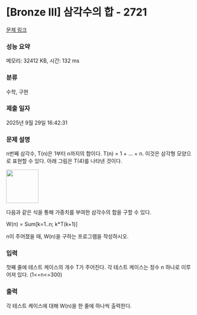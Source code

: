 # [Bronze III] 삼각수의 합 - 2721 

[문제 링크](https://www.acmicpc.net/problem/2721) 

### 성능 요약

메모리: 32412 KB, 시간: 132 ms

### 분류

수학, 구현

### 제출 일자

2025년 9월 29일 16:42:31

### 문제 설명

<p>n번째 삼각수, T(n)은 1부터 n까지의 합이다. T(n) = 1 + ... + n. 이것은 삼각형 모양으로 표현할 수 있다. 아래 그림은 T(4)를 나타낸 것이다.</p>

<p><img alt="" src="https://www.acmicpc.net/upload/images/tsum.png" style="height:90px; width:87px"></p>

<p>다음과 같은 식을 통해 가중치를 부여한 삼각수의 합을 구할 수 있다.</p>

<p>W(n) = Sum[k=1..n; k*T(k+1)]</p>

<p>n이 주어졌을 때, W(n)을 구하는 프로그램을 작성하시오.</p>

### 입력 

 <p>첫째 줄에 테스트 케이스의 개수 T가 주어진다. 각 테스트 케이스는 정수 n 하나로 이루어져 있다. (1<=n<=300)</p>

### 출력 

 <p>각 테스트 케이스에 대해 W(n)을 한 줄에 하나씩 출력한다.</p>

